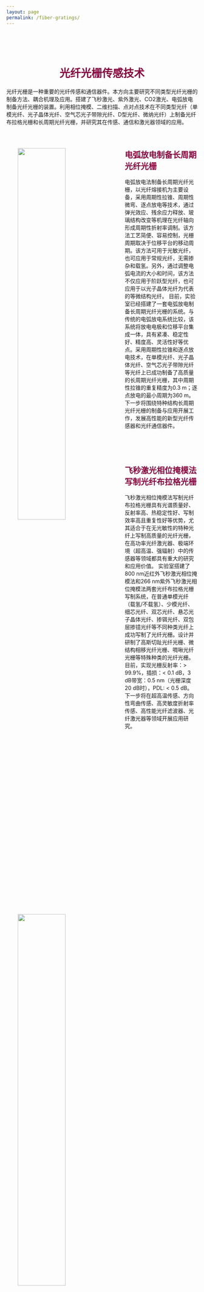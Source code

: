 ```yaml
---
layout: page
permalink: /fiber-gratings/
---
```


<h1 style="color: #870A40; padding-top: 3.9rem; text-align:center;">光纤光栅传感技术</h1>

<p>
光纤光栅是一种重要的光纤传感和通信器件。本方向主要研究不同类型光纤光栅的制备方法、耦合机理及应用。搭建了飞秒激光、紫外激光、CO2激光、电弧放电制备光纤光栅的装置。利用相位掩模、二维扫描、点对点技术在不同类型光纤（单模光纤、光子晶体光纤、空气芯光子带隙光纤、D型光纤、微纳光纤）上制备光纤布拉格光栅和长周期光纤光栅，并研究其在传感、通信和激光器领域的应用。
</p>

<div class="wrap clearfix">
    <img src="{{ site.baseurl }}/images/arc.png" style="float: left; width: 50%; margin: 15px; padding: 15px;" >
    <h2 style="color: #870A40;padding-top: 1.9rem;">电弧放电制备长周期光纤光栅</h2> 
    <ul>    
    电弧放电法制备长周期光纤光栅，以光纤熔接机为主要设备，采用周期性拉锥、周期性微弯、逐点放电等技术，通过弹光效应、残余应力释放、玻璃结构改变等机理在光纤轴向形成周期性折射率调制。该方法工艺简便、容易控制，光栅周期取决于位移平台的移动周期。该方法可用于光敏光纤，也可应用于常规光纤，无需掺杂和载氢。另外，通过调整电弧电流的大小和时间，该方法不仅应用于阶跃型光纤，也可应用于以光子晶体光纤为代表的等微结构光纤。
    目前，实验室已经搭建了一套电弧放电制备长周期光纤光栅的系统。与传统的电弧放电系统比较，该系统将放电电极和位移平台集成一体，具有紧凑、稳定性好、精度高、灵活性好等优点。采用周期性拉锥和逐点放电技术，在单模光纤、光子晶体光纤、空气芯光子带隙光纤等光纤上已成功制备了高质量的长周期光纤光栅，其中周期性拉锥的重复精度为0.3 m；逐点放电的最小周期为360 m。
    下一步将围绕特种结构长周期光纤光栅的制备与应用开展工作，发展高性能的新型光纤传感器和光纤通信器件。
    <ul>
</div>

<br>

<div class="wrap clearfix">
    <img src="{{ site.baseurl }}/images/uv.png" style="float: left; width: 50%; margin: 15px; padding: 15px;" >
    <h2 style="color: #870A40;padding-top: 1.9rem;">飞秒激光相位掩模法写制光纤布拉格光栅</h2> 
    <ul>
        飞秒激光相位掩模法写制光纤布拉格光栅具有光谱质量好、反射率高、热稳定性好、写制效率高且重复性好等优势，尤其适合于在无光敏性的特种光纤上写制高质量的光纤光栅，在高功率光纤激光器、极端环境（超高温、强辐射）中的传感器等领域都具有重大的研究和应用价值。
        实验室搭建了800 nm近红外飞秒激光相位掩模法和266 nm紫外飞秒激光相位掩模法两套光纤布拉格光栅写制系统，在普通单模光纤（载氢/不载氢）、少模光纤、细芯光纤、双芯光纤、悬芯光子晶体光纤、掺铒光纤、双包层掺镱光纤等不同种类光纤上成功写制了光纤光栅。设计并研制了高斯切趾光纤光栅、微结构相移光纤光栅、啁啾光纤光栅等特殊种类的光纤光栅。目前，实现光栅反射率：> 99.9%，插损：< 0.1 dB，3 dB带宽：0.5 nm（光栅深度20 dB时），PDL: < 0.5 dB。
        下一步将在超高温传感、方向性弯曲传感、高灵敏度折射率传感、高性能光纤滤波器、光纤激光器等领域开展应用研究。
    </ul>
</div>

<br>
